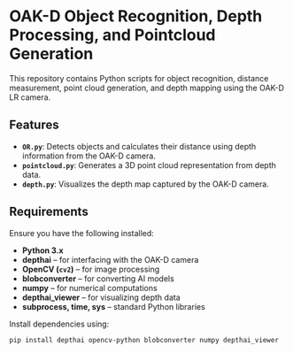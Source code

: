 # OAK-D Object Recognition, Depth Processing, and Pointcloud Generation

This repository contains Python scripts for object recognition, distance measurement, point cloud generation, and depth mapping using the OAK-D LR camera.


##  Features

- **`OR.py`**: Detects objects and calculates their distance using depth information from the OAK-D camera.
- **`pointcloud.py`**: Generates a 3D point cloud representation from depth data.
- **`depth.py`**: Visualizes the depth map captured by the OAK-D camera.

##  Requirements

Ensure you have the following installed:

- **Python 3.x**  
- **depthai** – for interfacing with the OAK-D camera  
- **OpenCV (`cv2`)** – for image processing  
- **blobconverter** – for converting AI models  
- **numpy** – for numerical computations  
- **depthai_viewer** – for visualizing depth data  
- **subprocess, time, sys** – standard Python libraries  

Install dependencies using:

```bash
pip install depthai opencv-python blobconverter numpy depthai_viewer

